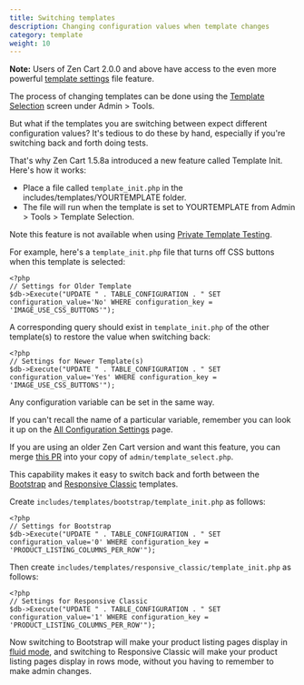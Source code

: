 ```yaml
---
title: Switching templates 
description: Changing configuration values when template changes 
category: template
weight: 10
---
```


**Note:** Users of Zen Cart 2.0.0 and above have access to the even more powerful [template settings](/dev/code/template_settings/) file feature. 

The process of changing templates can be done using the [Template Selection](/user/admin_pages/tools/template_selection/) screen under Admin > Tools. 

But what if the templates you are switching between expect different configuration values?  It's tedious to do these by hand, especially if you're switching back and forth doing tests.

That's why Zen Cart 1.5.8a introduced a new feature called Template Init.  Here's how it works:

- Place a file called `template_init.php` in the includes/templates/YOURTEMPLATE folder.  
- The file will run when the template is set to YOURTEMPLATE from Admin > Tools > Template Selection.

Note this feature is not available when using  [Private Template Testing](/user/template/private_testing/).

For example, here's a `template_init.php` file that turns off CSS buttons when this template is selected: 

```
<?php
// Settings for Older Template
$db->Execute("UPDATE " . TABLE_CONFIGURATION . " SET configuration_value='No' WHERE configuration_key = 'IMAGE_USE_CSS_BUTTONS'");
```

A corresponding query should exist in `template_init.php` of the other template(s) to restore the value when switching back:

```
<?php
// Settings for Newer Template(s)
$db->Execute("UPDATE " . TABLE_CONFIGURATION . " SET configuration_value='Yes' WHERE configuration_key = 'IMAGE_USE_CSS_BUTTONS'");
```

Any configuration variable can be set in the same way.

If you can't recall the name of a particular variable, remember you can look it up on the  [All Configuration Settings](/user/admin_pages/configuration/all/) page. 

If you are using an older Zen Cart version and want this feature, you can merge [this PR](https://github.com/zencart/zencart/pull/5370/files) into your copy of `admin/template_select.php`.

This capability makes it easy to switch back and forth between the [Bootstrap](/user/template/bootstrap/) and [Responsive Classic](/user/template/responsive_classic/) templates.  

Create `includes/templates/bootstrap/template_init.php` as follows:
```
<?php
// Settings for Bootstrap
$db->Execute("UPDATE " . TABLE_CONFIGURATION . " SET configuration_value='0' WHERE configuration_key = 'PRODUCT_LISTING_COLUMNS_PER_ROW'");
```

Then  create `includes/templates/responsive_classic/template_init.php` as follows: 

```
<?php
// Settings for Responsive Classic
$db->Execute("UPDATE " . TABLE_CONFIGURATION . " SET configuration_value='1' WHERE configuration_key = 'PRODUCT_LISTING_COLUMNS_PER_ROW'");
```

Now switching to Bootstrap will make your product listing pages display in [fluid mode](/user/template/listing_columns/), and switching to Responsive Classic will make your product listing pages display in rows mode, without you having to remember to make admin changes.

